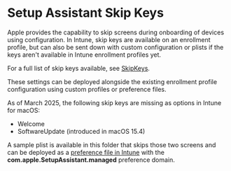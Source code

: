 # Setup Assistant Skip Keys
Apple provides the capability to skip screens during onboarding of devices using configuration. In Intune, skip keys are available on an enrollment profile, but can also be sent down with custom configuration or plists if the keys aren't available in Intune enrollment profiles yet.

For a full list of skip keys available, see [SkipKeys](https://github.com/apple/device-management/blob/release/other/skipkeys.yaml).

These settings can be deployed alongside the existing enrollment profile configuration using custom profiles or preference files.

As of March 2025, the following skip keys are missing as options in Intune for macOS:
 - Welcome
 - SoftwareUpdate (introduced in macOS 15.4)

A sample plist is available in this folder that skips those two screens and can be deployed as a [preference file in Intune](https://learn.microsoft.com/mem/intune-service/configuration/preference-file-settings-macos) with the **com.apple.SetupAssistant.managed** preference domain.
